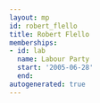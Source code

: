 ```yaml
---
layout: mp
id: robert_flello
title: Robert Flello
memberships:
- id: lab
  name: Labour Party
  start: '2005-06-28'
  end: 
autogenerated: true
---
```

